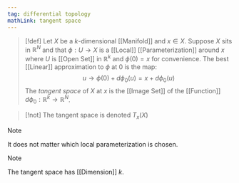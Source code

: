 ```yaml
---
tag: differential topology
mathLink: tangent space
---
```

>[!def]
Let $X$ be a $k$-dimensional [[Manifold]] and $x\in X$. Suppose $X$ sits in $\mathbb{R}^N$ and that $\phi:U \rightarrow X$ is a [[Local]] [[Parameterization]] around $x$ where $U$ is [[Open Set]] in $\mathbb{R}^k$ and $\phi(0)=x$ for convenience. The best [[Linear]] approximation to $\phi$ at $0$ is the map:
$$u \rightarrow \phi(0)+d\phi_{0}(u)=x+d \phi_{0}(u)$$
The *tangent space* of $X$ at $x$ is the [[Image Set]] of the [[Function]] $d \phi_{0}:\mathbb{R}^{k}\rightarrow \mathbb{R}^{N}$. 

>[!not]
>The tangent space is denoted $T_{x}(X)$

>[!note]
>It does not matter which local parameterization is chosen.

>[!note]
>The tangent space has [[Dimension]] $k$.

